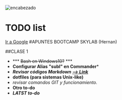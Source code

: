 ![encabezado](http://www.skylabcoders.com/images/403/default.png)

# TODO list

[Ir a Google](http://www.google.com)
#APUNTES BOOTCAMP SKYLAB (Hernan)

##CLASE 1

* *** ~~Bash en Windows10?~~ ***
* **Configurar Alias "subl" en Commander***
* ***Revisar códigos Markdown [--> Link](https://blog.ghost.org/markdown/)***
* **dotfiles (para sistemas Unix-like)**
* *revisar comandos GIT y funcionamiento.*
* **Otro to-do**
* ***LATST to-do***

